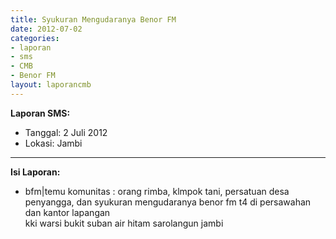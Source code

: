 ```yaml
---
title: Syukuran Mengudaranya Benor FM
date: 2012-07-02
categories:
- laporan
- sms
- CMB
- Benor FM
layout: laporancmb
---
```


**Laporan SMS:**
  * Tanggal: 2 Juli 2012
  * Lokasi: Jambi

---

**Isi Laporan:**
  * bfm|temu komunitas : orang rimba, klmpok tani, persatuan desa penyangga, dan syukuran mengudaranya benor fm t4 di persawahan dan kantor lapangan <br>kki warsi bukit suban air hitam sarolangun jambi
